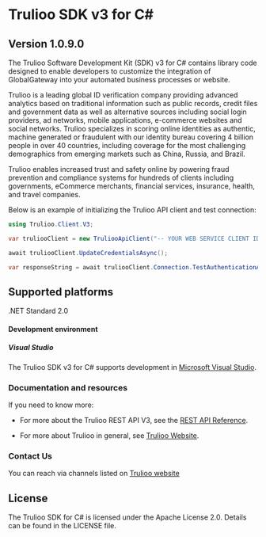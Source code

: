 # Trulioo SDK v3 for C# #

## Version 1.0.9.0

The Trulioo Software Development Kit (SDK) v3 for C# contains library code designed to enable developers to customize the integration of GlobalGateway into your automated business processes or website.

Trulioo is a leading global ID verification company providing advanced analytics based on traditional information such as public records, credit files and government data as well as alternative sources including social login providers, ad networks, mobile applications, e-commerce websites and social networks. Trulioo specializes in scoring online identities as authentic, machine generated or fraudulent with our identity bureau covering 4 billion people in over 40 countries, including coverage for the most challenging demographics from emerging markets such as China, Russia, and Brazil.

Trulioo enables increased trust and safety online by powering fraud prevention and compliance systems for hundreds of clients including governments, eCommerce merchants, financial services, insurance, health, and travel companies.

Below is an example of initializing the Trulioo API client and test connection:

```csharp
using Trulioo.Client.V3;

var truliooClient = new TruliooApiClient("-- YOUR WEB SERVICE CLIENT ID --", "-- YOUR WEB SERVICE CLIENT SECRET --");

await truliooClient.UpdateCredentialsAsync();

var responseString = await truliooClient.Connection.TestAuthenticationAsync();

```

## Supported platforms
.NET Standard 2.0 

#### Development environment

##### Visual Studio
The Trulioo SDK v3 for C# supports development in [Microsoft Visual Studio](https://visualstudio.microsoft.com/).

### Documentation and resources

If you need to know more:

* For more about the Trulioo REST API V3, see the [REST API Reference](https://api.globaldatacompany.com/).

* For more about Trulioo in general, see [Trulioo Website](https://www.trulioo.com/).

### Contact Us

You can reach via channels listed on [Trulioo website](https://www.trulioo.com/company/contact-us/)

## License

The Trulioo SDK for C# is licensed under the Apache License 2.0. Details can be found in the LICENSE file.